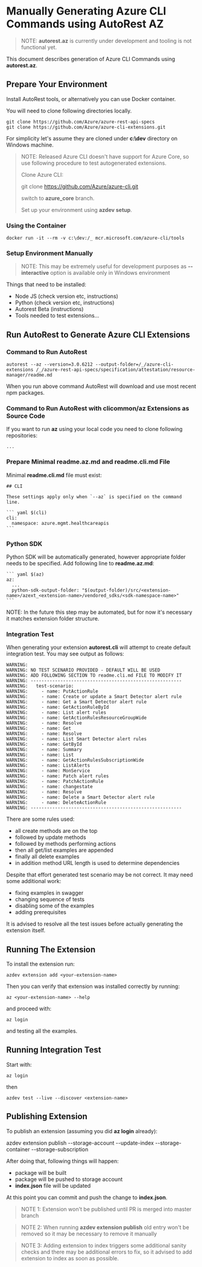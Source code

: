 # Manually Generating Azure CLI Commands using AutoRest AZ

>NOTE: **autorest.az** is currently under development and tooling is not functional yet.

This document describes generation of Azure CLI Commands using **autorest.az**.

## Prepare Your Environment

Install AutoRest tools, or alternatively you can use Docker container.

You will need to clone following directories locally.

    git clone https://github.com/Azure/azure-rest-api-specs
    git clone https://github.com/Azure/azure-cli-extensions.git

For simplicity let's assume they are cloned under **c:\dev** directory on Windows machine.

>NOTE: Released Azure CLI doesn't have support for Azure Core, so use following procedure to test autogenerated extensions. 
>
> Clone Azure CLI:
>
> git clone https://github.com/Azure/azure-cli.git
>
> switch to **azure_core** branch.
>
> Set up your environment using **azdev setup**.

### Using the Container

    docker run -it --rm -v c:\dev:/_ mcr.microsoft.com/azure-cli/tools

### Setup Environment Manually

>NOTE: This may be extremely useful for development purposes as **--interactive** option is available only in Windows environment

Things that need to be installed:
- Node JS (check version etc, instructions)
- Python (check version etc, instructions)
- Autorest Beta (instructions)
- Tools needed to test extensions...

## Run AutoRest to Generate Azure CLI Extensions

### Command to Run AutoRest

    autorest --az --version=3.0.6212 --output-folder=/_/azure-cli-extensions /_/azure-rest-api-specs/specification/attestation/resource-manager/readme.md

When you run above command AutoRest will download and use most recent npm packages.

### Command to Run AutoRest with clicommon/az Extensions as Source Code

If you want to run **az** using your local code you need to clone following repositories:



    ...

### Prepare Minimal **readme.az.md** and **readme.cli.md** File

Minimal **readme.cli.md** file must exist: 

    ## CLI

    These settings apply only when `--az` is specified on the command line.

    ``` yaml $(cli)
    cli:
      namespace: azure.mgmt.healthcareapis
    ```

### Python SDK

Python SDK will be automatically generated, however appropriate folder needs to be specified.
Add following line to **readme.az.md**:


    ``` yaml $(az)
    az:
      ...
      python-sdk-output-folder: "$(output-folder)/src/<extension-name>/azext_<extension-name>/vendored_sdks/<sdk-namespace-name>"
    ```

NOTE: In the future this step may be automated, but for now it's necessary it matches extension folder structure.

### Integration Test

When generating your extension **autorest.cli** will attempt to create default integration test. You may see output as follows:

    WARNING:
    WARNING: NO TEST SCENARIO PROVIDED - DEFAULT WILL BE USED
    WARNING: ADD FOLLOWING SECTION TO readme.cli.md FILE TO MODIFY IT
    WARNING: --------------------------------------------------------
    WARNING:   test-scenario:
    WARNING:     - name: PutActionRule
    WARNING:     - name: Create or update a Smart Detector alert rule
    WARNING:     - name: Get a Smart Detector alert rule
    WARNING:     - name: GetActionRuleById
    WARNING:     - name: List alert rules
    WARNING:     - name: GetActionRulesResourceGroupWide
    WARNING:     - name: Resolve
    WARNING:     - name: Get
    WARNING:     - name: Resolve
    WARNING:     - name: List Smart Detector alert rules
    WARNING:     - name: GetById
    WARNING:     - name: Summary
    WARNING:     - name: List
    WARNING:     - name: GetActionRulesSubscriptionWide
    WARNING:     - name: ListAlerts
    WARNING:     - name: MonService
    WARNING:     - name: Patch alert rules
    WARNING:     - name: PatchActionRule
    WARNING:     - name: changestate
    WARNING:     - name: Resolve
    WARNING:     - name: Delete a Smart Detector alert rule
    WARNING:     - name: DeleteActionRule
    WARNING: --------------------------------------------------------

There are some rules used:
- all create methods are on the top
- followed by update methods
- followed by methods performing actions
- then all get/list examples are appended
- finally all delete examples
- in addition method URL length is used to determine dependencies

Despite that effort generated test scenario may be not correct. It may need some additional work:
- fixing examples in swagger
- changing sequence of tests
- disabling some of the examples
- adding prerequisites

It is advised to resolve all the test issues before actually generating the extension itself.

## Running The Extension

To install the extension run:

    azdev extension add <your-extension-name>

Then you can verify that extension was installed correctly by running:

    az <your-extension-name> --help

and proceed with:

    az login

and testing all the examples.

## Running Integration Test

Start with:

    az login

then

    azdev test --live --discover <extension-name>

## Publishing Extension

To publish an extension (assuming you did **az login** already):

azdev extension publish <extension-name> --storage-account <storage-account-name> --update-index --storage-container <storage-container-name> --storage-subscription <subscription-id>

After doing that, following things will happen:
- package will be built
- package will be pushed to storage account
- **index.json** file will be updated

At this point you can commit and push the change to **index.json**.

>NOTE 1: Extension won't be published until PR is merged into master branch

>NOTE 2: When running **azdev extension publish** old entry won't be removed so it may be necessary to remove it manually

>NOTE 3: Adding extension to index triggers some additional sanity checks and there may be additional errors to fix, so it advised to add extension to index as soon as possible.
